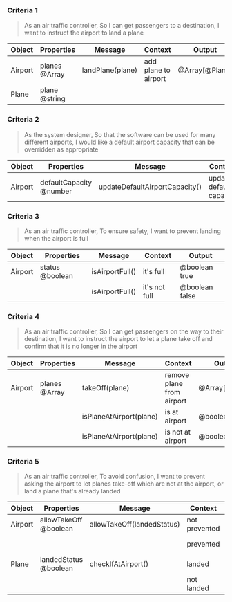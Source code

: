 ### Criteria 1

>As an air traffic controller,
>So I can get passengers to a destination,
>I want to instruct the airport to land a plane

| Object  | Properties    | Message          | Context              | Output         |
| ------- | ------------- | ---------------- | -------------------- | -------------- |
| Airport | planes @Array | landPlane(plane) | add plane to airport | @Array[@Plane] |
| Plane   | plane @string |                  |                      |                |



### Criteria 2

>As the system designer,
>So that the software can be used for many different airports,
>I would like a default airport capacity that can be overridden as appropriate

| Object  | Properties              | Message                        | Context                 | Output  |
| ------- | ----------------------- | ------------------------------ | ----------------------- | ------- |
| Airport | defaultCapacity @number | updateDefaultAirportCapacity() | update default capacity | @number |


### Criteria 3

>As an air traffic controller,
>To ensure safety,
>I want to prevent landing when the airport is full

| Object  | Properties      | Message         | Context       | Output         |
| ------- | --------------- | --------------- | ------------- | -------------- |
| Airport | status @boolean | isAirportFull() | it's full     | @boolean true  |
|         |                 | isAirportFull() | it's not full | @boolean false |


### Criteria 4

>As an air traffic controller,
>So I can get passengers on the way to their destination,
>I want to instruct the airport to let a plane take off and confirm that it is no longer in the airport

| Object  | Properties    | Message                 | Context                   | Output         |
| ------- | ------------- | ----------------------- | ------------------------- | -------------- |
| Airport | planes @Array | takeOff(plane)          | remove plane from airport | @Array[@Plane] |
|         |               | isPlaneAtAirport(plane) | is at airport             | @boolean true  |
|         |               | isPlaneAtAirport(plane) | is not at airport         | @boolean false |


### Criteria 5

>As an air traffic controller,
>To avoid confusion,
>I want to prevent asking the airport to let planes take-off which are not at the airport, or land a plane that's already landed

| Object  | Properties            | Message                    | Context       | Output         |
| ------- | --------------------- | -------------------------- | ------------- | -------------- |
| Airport | allowTakeOff @boolean | allowTakeOff(landedStatus) | not prevented | @boolean true  |
|         |                       |                            | prevented     | @boolean false |
| Plane   | landedStatus @boolean | checkIfAtAirport()         | landed        | @boolean true  |
|         |                       |                            | not landed    | @boolean false |